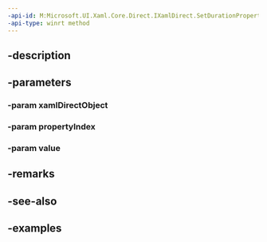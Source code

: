 ```yaml
---
-api-id: M:Microsoft.UI.Xaml.Core.Direct.IXamlDirect.SetDurationProperty(System.Object,Microsoft.UI.Xaml.Core.Direct.XamlPropertyIndex,Windows.UI.Xaml.Duration)
-api-type: winrt method
---
```


## -description

## -parameters

### -param xamlDirectObject

### -param propertyIndex

### -param value

## -remarks

## -see-also

## -examples

